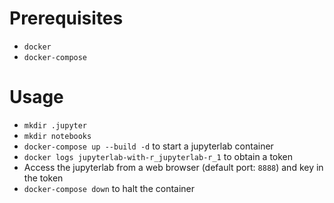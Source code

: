 # Prerequisites

- `docker`
- `docker-compose`

# Usage

- `mkdir .jupyter`
- `mkdir notebooks`
- `docker-compose up --build -d` to start a jupyterlab container
- `docker logs jupyterlab-with-r_jupyterlab-r_1` to obtain a token
- Access the jupyterlab from a web browser (default port: `8888`) and key in the token
- `docker-compose down` to halt the container
